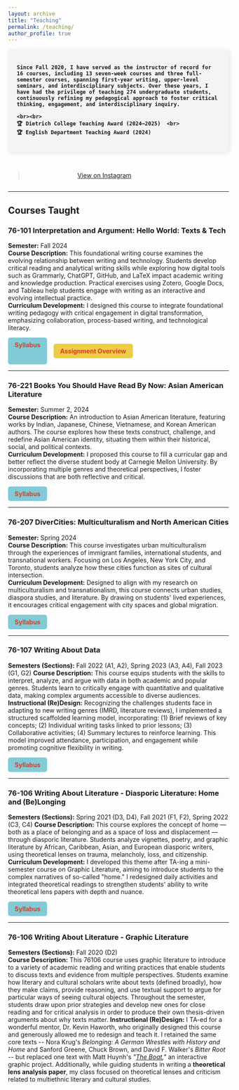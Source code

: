 ```yaml
---
layout: archive
title: "Teaching"
permalink: /teaching/
author_profile: true
---
```


<div style="display: flex; align-items: center; justify-content: space-between; gap: 30px; flex-wrap: wrap;">

  <!-- Left: Yellow Text Box -->
  <div style="flex: 2; background-color: #f4f4f4; padding: 20px; border-radius: 8px; 
              box-shadow: 2px 2px 10px rgba(0, 0, 0, 0.1); font-weight: bold;
              min-width: 300px; max-width: 600px;">


    Since Fall 2020, I have served as the instructor of record for 16 courses, including 13 seven-week courses and three full-semester courses, spanning first-year writing, upper-level seminars, and interdisciplinary subjects. Over these years, I have had the privilege of teaching 274 undergraduate students, continuously refining my pedagogical approach to foster critical thinking, engagement, and interdisciplinary inquiry.

    <br><br>
    🏆 Dietrich College Teaching Award (2024–2025)  <br>
    🏆 English Department Teaching Award (2024)  

  </div>

  <!-- Right: Instagram Embed -->
  <div style="flex: 1; text-align: center; min-width: 300px; max-width: 400px;">
    <blockquote class="instagram-media" 
                data-instgrm-permalink="https://www.instagram.com/p/DFnYv-9RyE5/?igsh=MTFmZG04aXBhZ290bA==" 
                data-instgrm-version="14" 
                style="max-width: 100%;">
      <p><a href="https://www.instagram.com/p/DFnYv-9RyE5/?igsh=MTFmZG04aXBhZ290bA==" target="_blank">
        View on Instagram
      </a></p>
    </blockquote>
    <script async src="https://www.instagram.com/embed.js"></script>
  </div>

</div>

---

## **Courses Taught**  

### **76-101 Interpretation and Argument: Hello World: Texts & Tech**
**Semester:** Fall 2024  
**Course Description:** This foundational writing course examines the evolving relationship between writing and technology. Students develop critical reading and analytical writing skills while exploring how digital tools such as Grammarly, ChatGPT, GitHub, and LaTeX impact academic writing and knowledge production. Practical exercises using Zotero, Google Docs, and Tableau help students engage with writing as an interactive and evolving intellectual practice.  
**Curriculum Development:** I designed this course to integrate foundational writing pedagogy with critical engagement in digital transformation, emphasizing collaboration, process-based writing, and technological literacy. 

<div style="display: flex; gap: 15px;">
  <a href="https://drive.google.com/file/d/14EPHNBaSJ4SHcSrv0Vup58DiO-KusVo7/view?usp=drive_link" target="_blank" 
     style="display: inline-block; padding: 8px 15px; background-color: #81CAD6; color: #DC3E26; 
            text-decoration: none; border-radius: 5px; font-weight: bold;">
    Syllabus
  </a>

  <a href="https://drive.google.com/file/d/1cUGwVi9HcWS2A5labG2X9s1Einy52fIG/view?usp=drive_link" target="_blank" 
     style="display: inline-block; padding: 8px 15px; background-color: #EDCD44; color: #DC3E26; 
            text-decoration: none; border-radius: 5px; font-weight: bold;">
    Assignment Overview
  </a>
</div>


---

### **76-221 Books You Should Have Read By Now: Asian American Literature**  
**Semester:** Summer 2, 2024  
**Course Description:** An introduction to Asian American literature, featuring works by Indian, Japanese, Chinese, Vietnamese, and Korean American authors. The course explores how these texts construct, challenge, and redefine Asian American identity, situating them within their historical, social, and political contexts.  
**Curriculum Development:** I proposed this course to fill a curricular gap and better reflect the diverse student body at Carnegie Mellon University. By incorporating multiple genres and theoretical perspectives, I foster discussions that are both reflective and critical.  

<a href="https://drive.google.com/file/d/1Ajy7XUDvxzJVIeUeoMzzhJEdMQaGu0MJ/view?usp=drive_link" target="_blank" 
   style="display: inline-block; padding: 8px 15px; background-color: #81CAD6; color: #DC3E26; 
          text-decoration: none; border-radius: 5px; font-weight: bold;">
  Syllabus
</a>

---

### **76-207 DiverCities: Multiculturalism and North American Cities**  
**Semester:** Spring 2024  
**Course Description:** This course investigates urban multiculturalism through the experiences of immigrant families, international students, and transnational workers. Focusing on Los Angeles, New York City, and Toronto, students analyze how these cities function as sites of cultural intersection.  
**Curriculum Development:** Designed to align with my research on multiculturalism and transnationalism, this course connects urban studies, diaspora studies, and literature. By drawing on students' lived experiences, it encourages critical engagement with city spaces and global migration.  

<a href="https://drive.google.com/file/d/1-ie5oll97nW3862mGvIAESh7hJmV4meb/view?usp=drive_link" target="_blank" 
   style="display: inline-block; padding: 8px 15px; background-color: #81CAD6; color: #DC3E26; 
          text-decoration: none; border-radius: 5px; font-weight: bold;">
  Syllabus
</a>

---

### **76-107 Writing About Data**  
**Semesters (Sections):** Fall 2022 (A1, A2), Spring 2023 (A3, A4), Fall 2023  (G1, G2) 
**Course Description:** This course equips students with the skills to interpret, analyze, and argue with data in both academic and popular genres. Students learn to critically engage with quantitative and qualitative data, making complex arguments accessible to diverse audiences.  
**Instructional (Re)Design:** Recognizing the challenges students face in adapting to new writing genres (IMRD, literature reviews), I implemented a structured scaffolded learning model, incorporating: (1) Brief reviews of key concepts; (2) Individual writing tasks linked to prior lessons; (3) Collaborative activities; (4) Summary lectures to reinforce learning. This model improved attendance, participation, and engagement while promoting cognitive flexibility in writing.  

<a href="https://drive.google.com/file/d/1aFDm4bht-YL9R1Hyt1U8ZzifWzqyDR--/view?usp=share_link" target="_blank" 
   style="display: inline-block; padding: 8px 15px; background-color: #81CAD6; color: #DC3E26; 
          text-decoration: none; border-radius: 5px; font-weight: bold;">
  Syllabus
</a>

---

### **76-106 Writing About Literature - Diasporic Literature: Home and (Be)Longing**  
**Semesters (Sections):** Spring 2021 (D3, D4), Fall 2021 (F1, F2), Spring 2022 (C3, C4) 
**Course Description:** This course explores the concept of home — both as a place of belonging and as a space of loss and displacement — through diasporic literature. Students analyze vignettes, poetry, and graphic literature by African, Caribbean, Asian, and European diasporic writers, using theoretical lenses on trauma, melancholy, loss, and citizenship.  
**Curriculum Development:** I developed this theme after TA-ing a mini-semester course on Graphic Literature, aiming to introduce students to the complex narratives of so-called "home." I redesigned daily activities and integrated theoretical readings to strengthen students' ability to write theoretical lens papers with depth and nuance.  

<a href="https://drive.google.com/file/d/1MZ4udIS5lvD58VuUutZBhIbEu_K8z9Dm/view?usp=share_link" target="_blank" 
   style="display: inline-block; padding: 8px 15px; background-color: #81CAD6; color: #DC3E26; 
          text-decoration: none; border-radius: 5px; font-weight: bold;">
  Syllabus
</a>

---

### **76-106 Writing About Literature - Graphic Literature**  
**Semesters (Sections):** Fall 2020 (D2)  
**Course Description:** This 76106 course uses graphic literature to introduce to a variety of academic reading and writing practices that enable students to discuss texts and evidence from multiple perspectives. Students examine how literary and cultural scholars write about texts (defined broadly), how they make claims, provide reasoning, and use textual support to argue for particular ways of seeing cultural objects. Throughout the semester, students draw upon prior strategies and develop new ones for close reading and for critical analysis in order to produce their own thesis-driven arguments about why texts matter. 
**Instructional (Re)Design:** I TA-ed for a wonderful mentor, Dr. Kevin Haworth, who originally designed this course and generously allowed me to redesign and teach it. I retained the same core texts -- Nora Krug's _Belonging: A German Wrestles with History and Home_ and Sanford Greene, Chuck Brown, and David F. Walker's _Bitter Root_ -- but replaced one text with Matt Huynh's _"[The Boat](https://www.matthuynh.com/stories/theboat-9rw43),"_ an interactive graphic project. Additionally, while guiding students in writing a **theoretical lens analysis paper**, my class focused on theoretical lenses and criticism related to multiethnic literary and cultural studies.